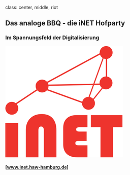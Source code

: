 class: center, middle, riot

## Das analoge BBQ - die iNET Hofparty

### Im Spannungsfeld der Digitalisierung

![:scale 33%](img/inet.png)

#### [www.inet.haw-hamburg.de]

